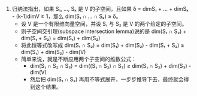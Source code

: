 1. 归纳法指出，如果 S₁, ..., Sₖ 是 V 的子空间，且如果 δ = dimS₁ + ... + dimSₖ - (k-1)dimV ≥ 1，那么 dim(S₁ ∩ ... ∩ Sₖ) ≥ δ。
   - 设 V 是一个有限维向量空间，并设 S₁ 与 S₂ 是 V 的两个给定的子空间。
   - 则子空间交引理(subspace intersection lemma)说的是 dim(S₁ ∩ S₂) + dim(S₁ + S₂) = dim(S₁) + dim(S₂)
   - 将此恒等式改写成 dim(S₁ ∩ S₂) = dim(S₁) + dim(S₂) - dim(S₁ + S₂) ≥ dim(S₁) + dim(S₂) - dim(V)
   - 简单来说，就是不断应用两个子空间的维数公式：
     - dim(S₁ ∩ S₂ ∩ S₃) = dim((S₁ ∩ S₂) ∩ S₃) ≥ dim(S₁ ∩ S₂) + dim(S₃) - dim(V)
     - 然后把 dim(S₁ ∩ S₂) 再用不等式展开，一步步推导下去，最终就会得到这个结果。